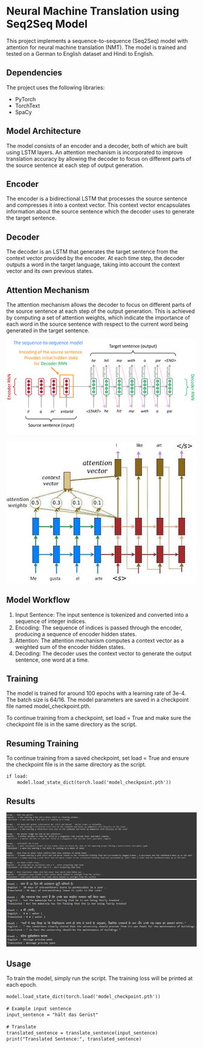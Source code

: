 # Neural Machine Translation using Seq2Seq Model

This project implements a sequence-to-sequence (Seq2Seq) model with attention for neural machine translation (NMT). The model is trained and tested on a German to English dataset and Hindi to English.

## Dependencies

The project uses the following libraries:
- PyTorch
- TorchText
- SpaCy

## Model Architecture

The model consists of an encoder and a decoder, both of which are built using LSTM layers. An attention mechanism is incorporated to improve translation accuracy by allowing the decoder to focus on different parts of the source sentence at each step of output generation.

## Encoder

The encoder is a bidirectional LSTM that processes the source sentence and compresses it into a context vector. This context vector encapsulates information about the source sentence which the decoder uses to generate the target sentence.

## Decoder

The decoder is an LSTM that generates the target sentence from the context vector provided by the encoder. At each time step, the decoder outputs a word in the target language, taking into account the context vector and its own previous states.

## Attention Mechanism

The attention mechanism allows the decoder to focus on different parts of the source sentence at each step of the output generation. This is achieved by computing a set of attention weights, which indicate the importance of each word in the source sentence with respect to the current word being generated in the target sentence.

![Seq2Seq](./images/seq2seq.png "without attention")

![Attention Mechanism](./images/attention.jpg "with attention")



## Model Workflow

1. Input Sentence: The input sentence is tokenized and converted into a sequence of integer indices.
2. Encoding: The sequence of indices is passed through the encoder, producing a sequence of encoder hidden states.
3. Attention: The attention mechanism computes a context vector as a weighted sum of the encoder hidden states.
4. Decoding: The decoder uses the context vector to generate the output sentence, one word at a time.

## Training

The model is trained for around 100 epochs with a learning rate of 3e-4. The batch size is 64/16. The model parameters are saved in a checkpoint file named model_checkpoint.pth.

To continue training from a checkpoint, set load = True and make sure the checkpoint file is in the same directory as the script.

## Resuming Training

To continue training from a saved checkpoint, set load = True and ensure the checkpoint file is in the same directory as the script.

```load = True
if load:
    model.load_state_dict(torch.load('model_checkpoint.pth'))
```
## Results

![GermantoEnglish](./images/result1.png "German to English")
![HinditoEnlish](/images/result2.png "Hindi to English")

## Usage

To train the model, simply run the script. The training loss will be printed at each epoch.

```# Load the trained model
model.load_state_dict(torch.load('model_checkpoint.pth'))

# Example input sentence
input_sentence = "hält das Gerüst"

# Translate
translated_sentence = translate_sentence(input_sentence)
print("Translated Sentence:", translated_sentence)
```

